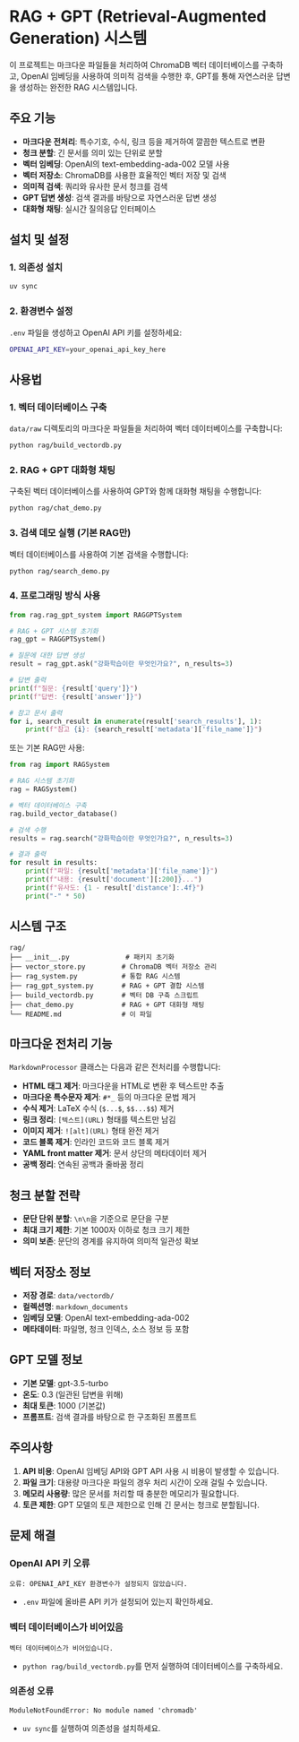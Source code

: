 # RAG + GPT (Retrieval-Augmented Generation) 시스템

이 프로젝트는 마크다운 파일들을 처리하여 ChromaDB 벡터 데이터베이스를 구축하고, OpenAI 임베딩을 사용하여 의미적 검색을 수행한 후, GPT를 통해 자연스러운 답변을 생성하는 완전한 RAG 시스템입니다.

## 주요 기능

- **마크다운 전처리**: 특수기호, 수식, 링크 등을 제거하여 깔끔한 텍스트로 변환
- **청크 분할**: 긴 문서를 의미 있는 단위로 분할
- **벡터 임베딩**: OpenAI의 text-embedding-ada-002 모델 사용
- **벡터 저장소**: ChromaDB를 사용한 효율적인 벡터 저장 및 검색
- **의미적 검색**: 쿼리와 유사한 문서 청크를 검색
- **GPT 답변 생성**: 검색 결과를 바탕으로 자연스러운 답변 생성
- **대화형 채팅**: 실시간 질의응답 인터페이스

## 설치 및 설정

### 1. 의존성 설치

```bash
uv sync
```

### 2. 환경변수 설정

`.env` 파일을 생성하고 OpenAI API 키를 설정하세요:

```bash
OPENAI_API_KEY=your_openai_api_key_here
```

## 사용법

### 1. 벡터 데이터베이스 구축

`data/raw` 디렉토리의 마크다운 파일들을 처리하여 벡터 데이터베이스를 구축합니다:

```bash
python rag/build_vectordb.py
```

### 2. RAG + GPT 대화형 채팅

구축된 벡터 데이터베이스를 사용하여 GPT와 함께 대화형 채팅을 수행합니다:

```bash
python rag/chat_demo.py
```

### 3. 검색 데모 실행 (기본 RAG만)

벡터 데이터베이스를 사용하여 기본 검색을 수행합니다:

```bash
python rag/search_demo.py
```

### 4. 프로그래밍 방식 사용

```python
from rag.rag_gpt_system import RAGGPTSystem

# RAG + GPT 시스템 초기화
rag_gpt = RAGGPTSystem()

# 질문에 대한 답변 생성
result = rag_gpt.ask("강화학습이란 무엇인가요?", n_results=3)

# 답변 출력
print(f"질문: {result['query']}")
print(f"답변: {result['answer']}")

# 참고 문서 출력
for i, search_result in enumerate(result['search_results'], 1):
    print(f"참고 {i}: {search_result['metadata']['file_name']}")
```

또는 기본 RAG만 사용:

```python
from rag import RAGSystem

# RAG 시스템 초기화
rag = RAGSystem()

# 벡터 데이터베이스 구축
rag.build_vector_database()

# 검색 수행
results = rag.search("강화학습이란 무엇인가요?", n_results=3)

# 결과 출력
for result in results:
    print(f"파일: {result['metadata']['file_name']}")
    print(f"내용: {result['document'][:200]}...")
    print(f"유사도: {1 - result['distance']:.4f}")
    print("-" * 50)
```

## 시스템 구조

```
rag/
├── __init__.py              # 패키지 초기화
├── vector_store.py         # ChromaDB 벡터 저장소 관리
├── rag_system.py           # 통합 RAG 시스템
├── rag_gpt_system.py       # RAG + GPT 결합 시스템
├── build_vectordb.py       # 벡터 DB 구축 스크립트
├── chat_demo.py            # RAG + GPT 대화형 채팅
└── README.md               # 이 파일
```

## 마크다운 전처리 기능

`MarkdownProcessor` 클래스는 다음과 같은 전처리를 수행합니다:

- **HTML 태그 제거**: 마크다운을 HTML로 변환 후 텍스트만 추출
- **마크다운 특수문자 제거**: `#*_` 등의 마크다운 문법 제거
- **수식 제거**: LaTeX 수식 (`$...$`, `$$...$$`) 제거
- **링크 정리**: `[텍스트](URL)` 형태를 텍스트만 남김
- **이미지 제거**: `![alt](URL)` 형태 완전 제거
- **코드 블록 제거**: 인라인 코드와 코드 블록 제거
- **YAML front matter 제거**: 문서 상단의 메타데이터 제거
- **공백 정리**: 연속된 공백과 줄바꿈 정리

## 청크 분할 전략

- **문단 단위 분할**: `\n\n`을 기준으로 문단을 구분
- **최대 크기 제한**: 기본 1000자 이하로 청크 크기 제한
- **의미 보존**: 문단의 경계를 유지하여 의미적 일관성 확보

## 벡터 저장소 정보

- **저장 경로**: `data/vectordb/`
- **컬렉션명**: `markdown_documents`
- **임베딩 모델**: OpenAI text-embedding-ada-002
- **메타데이터**: 파일명, 청크 인덱스, 소스 정보 등 포함

## GPT 모델 정보

- **기본 모델**: gpt-3.5-turbo
- **온도**: 0.3 (일관된 답변을 위해)
- **최대 토큰**: 1000 (기본값)
- **프롬프트**: 검색 결과를 바탕으로 한 구조화된 프롬프트

## 주의사항

1. **API 비용**: OpenAI 임베딩 API와 GPT API 사용 시 비용이 발생할 수 있습니다.
2. **파일 크기**: 대용량 마크다운 파일의 경우 처리 시간이 오래 걸릴 수 있습니다.
3. **메모리 사용량**: 많은 문서를 처리할 때 충분한 메모리가 필요합니다.
4. **토큰 제한**: GPT 모델의 토큰 제한으로 인해 긴 문서는 청크로 분할됩니다.

## 문제 해결

### OpenAI API 키 오류
```
오류: OPENAI_API_KEY 환경변수가 설정되지 않았습니다.
```
- `.env` 파일에 올바른 API 키가 설정되어 있는지 확인하세요.

### 벡터 데이터베이스가 비어있음
```
벡터 데이터베이스가 비어있습니다.
```
- `python rag/build_vectordb.py`를 먼저 실행하여 데이터베이스를 구축하세요.

### 의존성 오류
```
ModuleNotFoundError: No module named 'chromadb'
```
- `uv sync`를 실행하여 의존성을 설치하세요. 